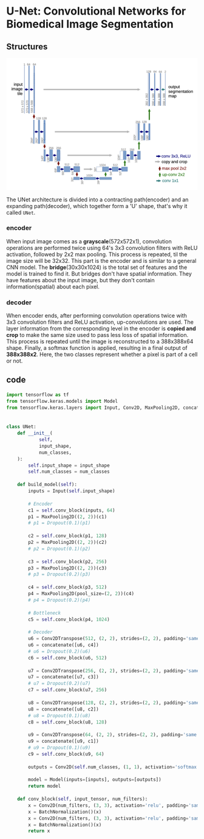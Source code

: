 # U-Net: Convolutional Networks for Biomedical Image Segmentation

## Structures
![](../asset/segmentation/unet-structure.png)

The UNet architecture is divided into a contracting path(encoder) and an expanding path(decoder), which together form a 'U' shape, that's why it called ```UNet```. 

### encoder
When input image comes as a **grayscale**(572x572x1), convolution operations are performed twice using 64's 3x3 convolution filters with ReLU activation, followed by 2x2 max pooling. 
This process is repeated, til the image size will be 32x32. 
This part is the encoder and is similar to a general CNN model.
The **bridge**(30x30x1024) is the total set of features and the model is trained to find it. 
But bridges don't have spatial information. 
They have features about the input image, but they don't contain information(spatial) about each pixel. 

### decoder
When encoder ends, after performing convolution operations twice with 3x3 convolution filters and ReLU activation, up-convolutions are used. 
The layer information from the corresponding level in the encoder is **copied and crop** to make the same size used to pass less loss of spatial information. 
This process is repeated until the image is reconstructed to a 388x388x64 shape. 
Finally, a softmax function is applied, resulting in a final output of **388x388x2**. 
Here, the two classes represent whether a pixel is part of a cell or not.

## code
```python
import tensorflow as tf
from tensorflow.keras.models import Model
from tensorflow.keras.layers import Input, Conv2D, MaxPooling2D, concatenate, Conv2DTranspose, BatchNormalization, Activation, Dropout


class UNet:
    def __init__(
            self,
            input_shape,
            num_classes,
    ):
        self.input_shape = input_shape
        self.num_classes = num_classes

    def build_model(self):
        inputs = Input(self.input_shape)

        # Encoder
        c1 = self.conv_block(inputs, 64)
        p1 = MaxPooling2D((2, 2))(c1)
        # p1 = Dropout(0.1)(p1)

        c2 = self.conv_block(p1, 128)
        p2 = MaxPooling2D((2, 2))(c2)
        # p2 = Dropout(0.1)(p2)

        c3 = self.conv_block(p2, 256)
        p3 = MaxPooling2D((2, 2))(c3)
        # p3 = Dropout(0.2)(p3)

        c4 = self.conv_block(p3, 512)
        p4 = MaxPooling2D(pool_size=(2, 2))(c4)
        # p4 = Dropout(0.2)(p4)

        # Bottleneck
        c5 = self.conv_block(p4, 1024)

        # Decoder
        u6 = Conv2DTranspose(512, (2, 2), strides=(2, 2), padding='same')(c5)
        u6 = concatenate([u6, c4])
        # u6 = Dropout(0.2)(u6)
        c6 = self.conv_block(u6, 512)

        u7 = Conv2DTranspose(256, (2, 2), strides=(2, 2), padding='same')(c6)
        u7 = concatenate([u7, c3])
        # u7 = Dropout(0.2)(u7)
        c7 = self.conv_block(u7, 256)

        u8 = Conv2DTranspose(128, (2, 2), strides=(2, 2), padding='same')(c7)
        u8 = concatenate([u8, c2])
        # u8 = Dropout(0.1)(u8)
        c8 = self.conv_block(u8, 128)

        u9 = Conv2DTranspose(64, (2, 2), strides=(2, 2), padding='same')(c8)
        u9 = concatenate([u9, c1])
        # u9 = Dropout(0.1)(u9)
        c9 = self.conv_block(u9, 64)

        outputs = Conv2D(self.num_classes, (1, 1), activation='softmax')(c9)

        model = Model(inputs=[inputs], outputs=[outputs])
        return model

    def conv_block(self, input_tensor, num_filters):
        x = Conv2D(num_filters, (3, 3), activation='relu', padding='same')(input_tensor)
        x = BatchNormalization()(x)
        x = Conv2D(num_filters, (3, 3), activation='relu', padding='same')(x)
        x = BatchNormalization()(x)
        return x
```

